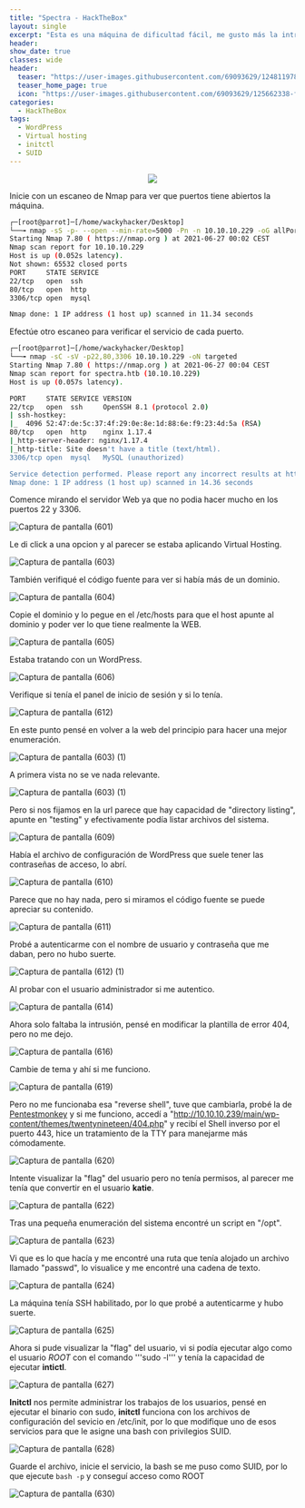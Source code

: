 ```yaml
---
title: "Spectra - HackTheBox"
layout: single
excerpt: "Esta es una máquina de dificultad fácil, me gusto más la intrusión que la escalada de privilegios, para su intrusión logre hacer "directory" conseguir ver credenciales de WordPress, me autentique con el usuario administrador, conseguí modificar la plantilla 404 e incrustar una reverse Shell, en la escalada de privilegios me permitía ejecutar el binario initctl con cualquier usuario, modifique un servicio y conseguir root.
header:
show_date: true
classes: wide
header:
  teaser: "https://user-images.githubusercontent.com/69093629/124811978-5c67e080-df63-11eb-9379-d161423b49a6.png"
  teaser_home_page: true
  icon: "https://user-images.githubusercontent.com/69093629/125662338-fd8b3b19-3a48-4fb0-b07c-86c047265082.png"
categories:
  - HackTheBox
tags:
  - WordPress
  - Virtual hosting
  - initctl
  - SUID
---
```


<p align="center">
<img src="https://user-images.githubusercontent.com/69093629/124818699-a654c480-df6b-11eb-82bb-41d0622d6373.png">
</p>

Inicie con un escaneo de Nmap para ver que puertos tiene abiertos la máquina.

```bash 
┌─[root@parrot]─[/home/wackyhacker/Desktop]
└──╼ nmap -sS -p- --open --min-rate=5000 -Pn -n 10.10.10.229 -oG allPorts
Starting Nmap 7.80 ( https://nmap.org ) at 2021-06-27 00:02 CEST
Nmap scan report for 10.10.10.229
Host is up (0.052s latency).
Not shown: 65532 closed ports
PORT     STATE SERVICE
22/tcp   open  ssh
80/tcp   open  http
3306/tcp open  mysql

Nmap done: 1 IP address (1 host up) scanned in 11.34 seconds
```

Efectúe otro escaneo para verificar el servicio de cada puerto.

```bash 
┌─[root@parrot]─[/home/wackyhacker/Desktop]
└──╼ nmap -sC -sV -p22,80,3306 10.10.10.229 -oN targeted                                  
Starting Nmap 7.80 ( https://nmap.org ) at 2021-06-27 00:04 CEST
Nmap scan report for spectra.htb (10.10.10.229)
Host is up (0.057s latency).

PORT     STATE SERVICE VERSION
22/tcp   open  ssh     OpenSSH 8.1 (protocol 2.0)
| ssh-hostkey: 
|_  4096 52:47:de:5c:37:4f:29:0e:8e:1d:88:6e:f9:23:4d:5a (RSA)
80/tcp   open  http    nginx 1.17.4
|_http-server-header: nginx/1.17.4
|_http-title: Site doesn't have a title (text/html).
3306/tcp open  mysql   MySQL (unauthorized)

Service detection performed. Please report any incorrect results at https://nmap.org/submit/ .
Nmap done: 1 IP address (1 host up) scanned in 14.36 seconds
```

Comence mirando el servidor Web ya que no podia hacer mucho en los puertos 22 y 3306.

![Captura de pantalla (601)](https://user-images.githubusercontent.com/69093629/123527908-b9ea6a80-d6e3-11eb-87ce-f61615661836.png)

Le di click a una opcion y al parecer se estaba aplicando Virtual Hosting.

![Captura de pantalla (603)](https://user-images.githubusercontent.com/69093629/123527968-19e11100-d6e4-11eb-9f82-84745e62a257.png)

También verifiqué el código fuente para ver si había más de un dominio.

![Captura de pantalla (604)](https://user-images.githubusercontent.com/69093629/123528007-72181300-d6e4-11eb-8c2e-2823ce7ee858.png)

Copie el dominio y lo pegue en el /etc/hosts para que el host apunte al dominio y poder ver lo que tiene realmente la WEB.

![Captura de pantalla (605)](https://user-images.githubusercontent.com/69093629/123528032-b9060880-d6e4-11eb-839e-13a49e9def86.png)

Estaba tratando con un WordPress.

![Captura de pantalla (606)](https://user-images.githubusercontent.com/69093629/123528045-e18e0280-d6e4-11eb-8752-7a7099875db6.png)

Verifique si tenía el panel de inicio de sesión y si lo tenía.

![Captura de pantalla (612)](https://user-images.githubusercontent.com/69093629/123528056-071b0c00-d6e5-11eb-812e-27e89b9805f7.png)

En este punto pensé en volver a la web del principio para hacer una mejor enumeración.

![Captura de pantalla (603) (1)](https://user-images.githubusercontent.com/69093629/123528121-7264de00-d6e5-11eb-837f-7c9ac711a2a8.png)

A primera vista no se ve nada relevante.

![Captura de pantalla (603) (1)](https://user-images.githubusercontent.com/69093629/123528153-a50ed680-d6e5-11eb-991f-bebf02d3a335.png)

Pero si nos fijamos en la url parece que hay capacidad de "directory listing", apunte en "testing" y efectivamente podía listar archivos del sistema.

![Captura de pantalla (609)](https://user-images.githubusercontent.com/69093629/123528175-d38cb180-d6e5-11eb-9fa3-1ec1fcf6bc72.png)

Había el archivo de configuración de WordPress que suele tener las contraseñas de acceso, lo abrí.

![Captura de pantalla (610)](https://user-images.githubusercontent.com/69093629/123528241-56157100-d6e6-11eb-8694-affe0ed90193.png)

Parece que no hay nada, pero si miramos el código fuente se puede apreciar su contenido.

![Captura de pantalla (611)](https://user-images.githubusercontent.com/69093629/123528288-75140300-d6e6-11eb-8b8c-08bb6d93d265.png)

Probé a autenticarme con el nombre de usuario y contraseña que me daban, pero no hubo suerte.

![Captura de pantalla (612) (1)](https://user-images.githubusercontent.com/69093629/123528363-a5f43800-d6e6-11eb-91d2-053324104321.png)

Al probar con el usuario administrador si me autentico.

![Captura de pantalla (614)](https://user-images.githubusercontent.com/69093629/123528382-e05dd500-d6e6-11eb-8d34-b434ef0a9770.png)

Ahora solo faltaba la intrusión, pensé en modificar la plantilla de error 404, pero no me dejo.

![Captura de pantalla (616)](https://user-images.githubusercontent.com/69093629/123528425-22871680-d6e7-11eb-9682-ee62fad22e96.png)

Cambie de tema y ahí si me funciono.

![Captura de pantalla (619)](https://user-images.githubusercontent.com/69093629/123528443-48142000-d6e7-11eb-89a2-0725f62fce63.png)

Pero no me funcionaba esa "reverse shell", tuve que cambiarla, probé la de [Pentestmonkey](https://raw.githubusercontent.com/pentestmonkey/php-reverse-shell/master/php-reverse-shell.php) y si me funciono, accedí a "http://10.10.10.239/main/wp-content/themes/twentynineteen/404.php" y recibí el Shell inverso por el puerto 443, hice un tratamiento de la TTY para manejarme más cómodamente.

![Captura de pantalla (620)](https://user-images.githubusercontent.com/69093629/123528605-d89f3000-d6e8-11eb-9bc5-14b6fa6c2652.png)

Intente visualizar la "flag" del usuario pero no tenía permisos, al parecer me tenía que convertir en el usuario **katie**.

![Captura de pantalla (622)](https://user-images.githubusercontent.com/69093629/123528629-1b610800-d6e9-11eb-81f1-baa0a1cc0f31.png)

Tras una pequeña enumeración del sistema encontré un script en "/opt".

![Captura de pantalla (623)](https://user-images.githubusercontent.com/69093629/123528642-39c70380-d6e9-11eb-9fb5-89b2dfcee53d.png)

Vi que es lo que hacía y me encontré una ruta que tenía alojado un archivo llamado "passwd", lo visualice y me encontré una cadena de texto.

![Captura de pantalla (624)](https://user-images.githubusercontent.com/69093629/123528676-97f3e680-d6e9-11eb-8f92-39da1435c558.png)

La máquina tenía SSH habilitado, por lo que probé a autenticarme y hubo suerte.

![Captura de pantalla (625)](https://user-images.githubusercontent.com/69093629/123528701-ca054880-d6e9-11eb-8132-9ec275533e71.png)

Ahora si pude visualizar la "flag" del usuario, vi si podía ejecutar algo como el usuario *ROOT* con el comando '''sudo -l''' y tenía la capacidad de ejecutar **intictl**.

![Captura de pantalla (627)](https://user-images.githubusercontent.com/69093629/123528745-2700fe80-d6ea-11eb-88d9-8b5201ec4645.jpg)

**Initctl** nos permite administrar los trabajos de los usuarios, pensé en ejecutar el binario con sudo, **initctl** funciona con los archivos de configuración del sevicio en /etc/init, por lo que modifique uno de esos servicios para que le asigne una bash con privilegios SUID.

![Captura de pantalla (628)](https://user-images.githubusercontent.com/69093629/123528923-ebffca80-d6eb-11eb-9bd8-e417b5f5a49e.png)

Guarde el archivo, inicie el servicio, la bash se me puso como SUID, por lo que ejecute ```bash -p``` y conseguí acceso como ROOT

![Captura de pantalla (630)](https://user-images.githubusercontent.com/69093629/123528941-25383a80-d6ec-11eb-8163-7a7148d05443.png)
